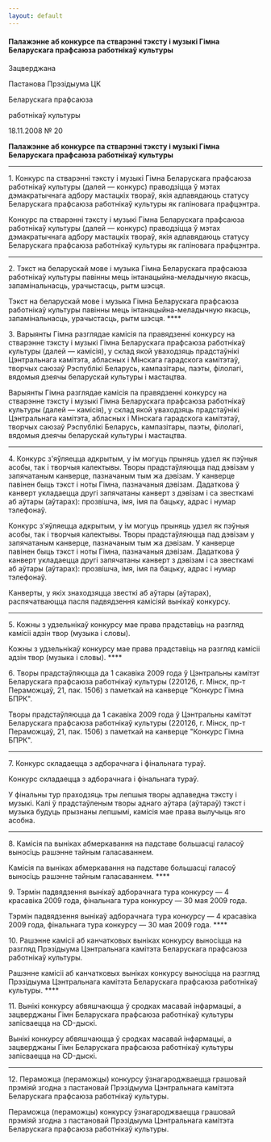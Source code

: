 ```yaml
---
layout: default
---
```


#### Палажэнне аб конкурсе па стварэнні тэксту і музыкі Гімна Беларускага прафсаюза работнікаў культуры

Зацверджана

Пастанова Прэзідыума ЦК

Беларускага прафсаюза

работнікаў культуры

18.11.2008 № 20

**Палажэнне аб конкурсе па стварэнні тэксту і музыкі Гімна Беларускага
прафсаюза работнікаў культуры**

****

1\. Конкурс па стварэнні тэксту і музыкі Гімна Беларускага прафсаюза
работнікаў культуры (далей — конкурс) праводзіцца ў мэтах
дэмакратычнага адбору мастацкіх твораў, якія адпавядаюць
статусу Беларускага прафсаюза работнікаў культуры як галіновага
прафцэнтра.

Конкурс па стварэнні тэксту і музыкі Гімна Беларускага прафсаюза
работнікаў культуры (далей — конкурс) праводзіцца ў мэтах
дэмакратычнага адбору мастацкіх твораў, якія адпавядаюць статусу
Беларускага прафсаюза работнікаў культуры як галіновага прафцэнтра.
****

2\. Тэкст на беларускай мове і музыка Гімна Беларускага прафсаюза
работнікаў культуры павінны мець інтанацыйна-меладычную якасць,
запамінальнасць, урачыстасць, рытм шэсця.

Тэкст на беларускай мове і музыка Гімна Беларускага прафсаюза работнікаў
культуры павінны мець інтанацыйна-меладычную якасць, запамінальнасць,
урачыстасць, рытм шэсця. ****

3\. Варыянты Гімна разглядае камісія па правядзенні конкурсу на
стварэнне тэксту і музыкі Гімна Беларускага прафсаюза
работнікаў культуры (далей — камісія), у склад якой уваходзяць
прадстаўнікі Цэнтральнага камітэта, абласных і Мінскага гарадскога
камітэтаў, творчых саюзаў Рэспублікі Беларусь, кампазітары, паэты,
філолагі, вядомыя дзеячы беларускай культуры і мастацтва.

Варыянты Гімна разглядае камісія па правядзенні конкурсу на стварэнне
тэксту і музыкі Гімна Беларускага прафсаюза работнікаў культуры
(далей — камісія), у склад якой уваходзяць прадстаўнікі
Цэнтральнага камітэта, абласных і Мінскага гарадскога
камітэтаў, творчых саюзаў Рэспублікі Беларусь, кампазітары,
паэты, філолагі, вядомыя дзеячы беларускай культуры і мастацтва.
****

4\. Конкурс з'яўляецца адкрытым, у ім могуць прыняць удзел як пэўныя
асобы, так і творчыя калектывы. Творы прадстаўляюцца пад дэвізам у
запячатаным канверце, пазначаным тым жа дэвізам. У канверце павінен
быць тэкст і ноты Гімна, пазначаныя дэвізам. Дадаткова ў канверт
укладаецца другі запячатаны канверт з дэвізам і са звесткамі аб
аўтары (аўтарах): прозвішча, імя, імя па бацьку, адрас і нумар
тэлефонаў.

Конкурс з'яўляецца адкрытым, у ім могуць прыняць удзел як пэўныя асобы,
так і творчыя калектывы. Творы прадстаўляюцца пад дэвізам у запячатаным
канверце, пазначаным тым жа дэвізам. У канверце павінен быць тэкст і
ноты Гімна, пазначаныя дэвізам. Дадаткова ў канверт укладаецца другі
запячатаны канверт з дэвізам і са звесткамі аб аўтары (аўтарах):
прозвішча, імя, імя па бацьку, адрас і нумар тэлефонаў.

Канверты, у якіх знаходзяцца звесткі аб аўтары (аўтарах), распячатваюцца
пасля падвядзення камісіяй вынікаў конкурсу.

****

5\. Кожны з удзельнікаў конкурсу мае права прадставіць на разгляд
камісіі адзін твор (музыка і словы).

Кожны з удзельнікаў конкурсу мае права прадставіць на разгляд камісіі
адзін твор (музыка і словы). ****

6\. Творы прадстаўляюцца да 1 сакавіка 2009 года ў Цэнтральны камітэт
Беларускага прафсаюза работнікаў культуры (220126, г. Мінск, пр-т
Пераможцаў, 21, пак. 1506) з паметкай на канверце "Конкурс Гімна
БПРК".

Творы прадстаўляюцца да 1 сакавіка 2009 года ў Цэнтральны камітэт
Беларускага прафсаюза работнікаў культуры (220126, г. Мінск, пр-т
Пераможцаў, 21, пак. 1506) з паметкай на канверце "Конкурс Гімна БПРК".
****

7\. Конкурс складаецца з адборачнага і фінальнага тураў.

Конкурс складаецца з адборачнага і фінальнага тураў.

У фінальны тур праходзяць тры лепшыя творы адпаведна тэксту і музыкі.
Калі ў прадстаўленым творы аднаго аўтара (аўтараў) тэкст і музыка
будуць прызнаны лепшымі, камісія мае права вылучыць яго асобна.

****

8\. Камісія па выніках абмеркавання на падставе большасці галасоў
выносіць рашэнне тайным галасаваннем.

Камісія па выніках абмеркавання на падставе большасці галасоў выносіць
рашэнне тайным галасаваннем. ****

9\. Тэрмін падвядзення вынікаў адборачнага тура конкурсу — 4 красавіка
2009 года, фінальнага тура конкурсу — 30 мая 2009 года.

Тэрмін падвядзення вынікаў адборачнага тура конкурсу — 4 красавіка 2009
года, фінальнага тура конкурсу — 30 мая 2009 года. ****

10\. Рашэнне камісіі аб канчатковых выніках конкурсу выносіцца на
разгляд Прэзідыума Цэнтральнага камітэта Беларускага прафсаюза
работнікаў культуры.

Рашэнне камісіі аб канчатковых выніках конкурсу выносіцца на разгляд
Прэзідыума Цэнтральнага камітэта Беларускага прафсаюза работнікаў
культуры. ****

11\. Вынікі конкурсу абвяшчаюцца ў сродках масавай інфармацыі, а
зацверджаны Гімн Беларускага прафсаюза работнікаў культуры
запісваецца на СD-дыскі.

Вынікі конкурсу абвяшчаюцца ў сродках масавай інфармацыі, а зацверджаны
Гімн Беларускага прафсаюза работнікаў культуры запісваецца на СD-дыскі.
****

12\. Пераможца (пераможцы) конкурсу ўзнагароджваецца грашовай прэміяй
згодна з пастановай Прэзідыума Цэнтральнага камітэта Беларускага
прафсаюза работнікаў культуры.

Пераможца (пераможцы) конкурсу ўзнагароджваецца грашовай прэміяй згодна
з пастановай Прэзідыума Цэнтральнага камітэта Беларускага прафсаюза
работнікаў культуры.
